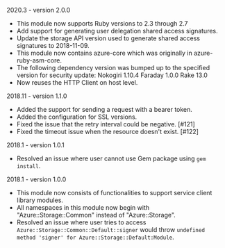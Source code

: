 2020.3 - version 2.0.0
* This module now supports Ruby versions to 2.3 through 2.7
* Add support for generating user delegation shared access signatures.
* Update the storage API version used to generate shared access signatures to 2018-11-09.
* This module now contains azure-core which was originally in azure-ruby-asm-core.
* The following dependency version was bumped up to the specified version for security update:
    Nokogiri 1.10.4
    Faraday  1.0.0
    Rake     13.0
* Now reuses the HTTP Client on host level.

2018.11 - version 1.1.0
* Added the support for sending a request with a bearer token.
* Added the configuration for SSL versions.
* Fixed the issue that the retry interval could be negative. [#121]
* Fixed the timeout issue when the resource doesn't exist. [#122]

2018.1 - version 1.0.1
* Resolved an issue where user cannot use Gem package using `gem install`.

2018.1 - version 1.0.0

* This module now consists of functionalities to support service client library modules.
* All namespaces in this module now begin with "Azure::Storage::Common" instead of "Azure::Storage".
* Resolved an issue where user tries to access `Azure::Storage::Common::Default::signer` would throw `undefined method 'signer' for Azure::Storage::Default:Module`.
